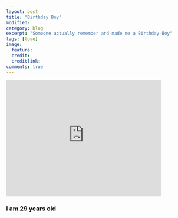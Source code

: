 ```yaml
---
layout: post
title: "Birthday Boy"
modified:
category: blog
excerpt: "Someone actually remember and made me a Birthday Boy"
tags: [love]
image:
  feature:
  credit:
  creditlink:
comments: true
---
```


<iframe width="420" height="315" src="https://scontent-arn2-1.cdninstagram.com/t50.2886-16/16379164_252270721871498_7088761393683365888_n.mp4" frameborder="0" allowfullscreen></iframe>

### I am 29 years old 
